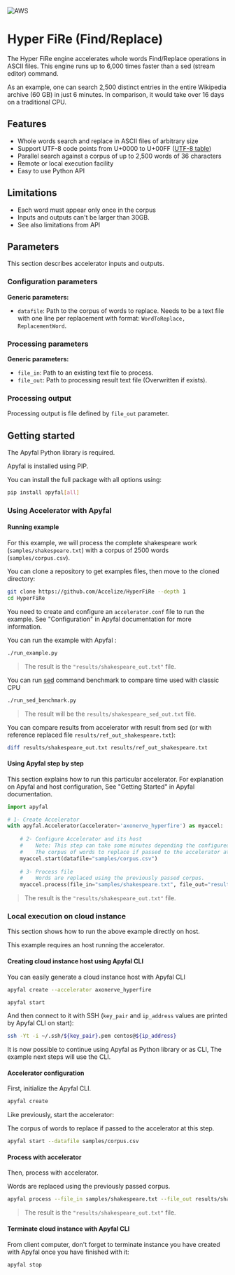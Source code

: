 ![AWS](https://img.shields.io/badge/AWS-Supported-orange.svg)

# Hyper FiRe (Find/Replace)

The Hyper FiRe engine accelerates whole words Find/Replace operations in ASCII files.
This engine runs up to 6,000 times faster than a sed (stream editor) command.

As an example, one can search 2,500 distinct entries in the entire Wikipedia archive (60 GB) in just 6 minutes.
In comparison, it would take over 16 days on a traditional CPU.

## Features

- Whole words search and replace in ASCII files of arbitrary size
- Support UTF-8 code points from U+0000 to U+00FF ([UTF-8 table](https://www.utf8-chartable.de/unicode-utf8-table.pl))
- Parallel search against a corpus of up to 2,500 words of 36 characters
- Remote or local execution facility
- Easy to use Python API

## Limitations

- Each word must appear only once in the corpus
- Inputs and outputs can't be larger than 30GB.
- See also limitations from API

## Parameters

This section describes accelerator inputs and outputs.

### Configuration parameters
**Generic parameters:**
* `datafile`: Path to the corpus of words to replace.
Needs to be a text file with one line per replacement with format: `WordToReplace, ReplacementWord`.

### Processing parameters
**Generic parameters:**
* `file_in`: Path to an existing text file to process.
* `file_out`: Path to processing result text file (Overwritten if exists).

### Processing output
Processing output is file defined by `file_out` parameter.

## Getting started

The Apyfal Python library is required.

Apyfal is installed using PIP. 

You can install the full package with all options using:

```bash
pip install apyfal[all]
```

### Using Accelerator with Apyfal

#### Running example

For this example, we will process the complete shakespeare work (`samples/shakespeare.txt`) with a corpus of 2500 words
(`samples/corpus.csv`).

You can clone a repository to get examples files, then move to the cloned
directory:

```bash
git clone https://github.com/Accelize/HyperFiRe --depth 1
cd HyperFiRe
```

You need to create and configure an `accelerator.conf` file to run the example.
See "Configuration" in Apyfal documentation for more information.

You can run the example with Apyfal :
```bash
./run_example.py
```
>The result is the `"results/shakespeare_out.txt"` file.

You can run [sed](https://www.gnu.org/software/sed) command benchmark to compare time used with classic CPU
```bash
./run_sed_benchmark.py
```
>The result will be the `results/shakespeare_sed_out.txt` file.

You can compare results from accelerator with result from sed (or with reference replaced file
`results/ref_out_shakespeare.txt`):

```bash
diff results/shakespeare_out.txt results/ref_out_shakespeare.txt
```

#### Using Apyfal step by step

This section explains how to run this particular accelerator.
For explanation on Apyfal and host configuration,
See "Getting Started" in Apyfal documentation.

```python
import apyfal

# 1- Create Accelerator
with apyfal.Accelerator(accelerator='axonerve_hyperfire') as myaccel:
    
    # 2- Configure Accelerator and its host
    #    Note: This step can take some minutes depending the configured host
    #    The corpus of words to replace if passed to the accelerator at this step.
    myaccel.start(datafile="samples/corpus.csv")
    
    # 3- Process file
    #    Words are replaced using the previously passed corpus.
    myaccel.process(file_in="samples/shakespeare.txt", file_out="results/shakespeare_out.txt")
```
>The result is the `"results/shakespeare_out.txt"` file.


### Local execution on cloud instance

This section shows how to run the above example directly on host.

This example requires an host running the accelerator.

#### Creating cloud instance host using Apyfal CLI

You can easily generate a cloud instance host with Apyfal CLI

```bash
apyfal create --accelerator axonerve_hyperfire

apyfal start
```

And then connect to it with SSH (``key_pair`` and ``ip_address`` values are
printed by Apyfal CLI on start):

```bash
ssh -Yt -i ~/.ssh/${key_pair}.pem centos@${ip_address}
```

It is now possible to continue using Apyfal as Python library or as CLI, 
The example next steps will use the CLI.

#### Accelerator configuration

First, initialize the Apyfal CLI.
```bash
apyfal create
```

Like previously, start the accelerator:

The corpus of words to replace if passed to the accelerator at this step.
```bash
apyfal start --datafile samples/corpus.csv
```

#### Process with accelerator

Then, process with accelerator.

Words are replaced using the previously passed corpus.
```bash
apyfal process --file_in samples/shakespeare.txt --file_out results/shakespeare_out.txt
```
>The result is the `"results/shakespeare_out.txt"` file.


#### Terminate cloud instance with Apyfal CLI

From client computer, don't forget to terminate instance you have created with
Apyfal once you have finished with it:

```bash
apyfal stop
```

